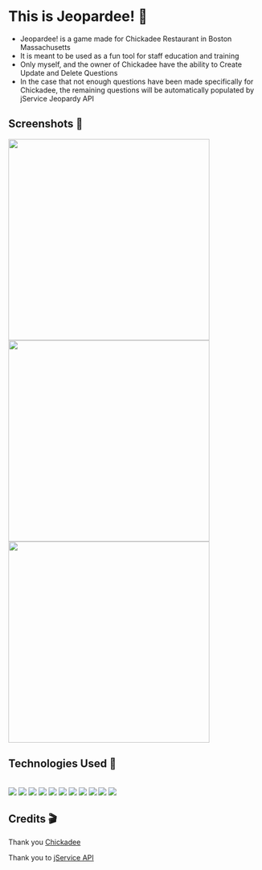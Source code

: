 # This is **Jeopardee!** 🐣

- Jeopardee! is a game made for Chickadee Restaurant in Boston Massachusetts 
- It is meant to be used as a fun tool for staff education and training
- Only myself, and the owner of Chickadee have the ability to Create Update and Delete Questions
- In the case that not enough questions have been made specifically for Chickadee, the remaining questions will be automatically populated by jService Jeopardy API

## Screenshots 📸

<img src="https://imgur.com/jCPQbFT.jpeg" width="400"/>
<img src="https://imgur.com/C4jNzkS.jpeg" width="400"/>
<img src="https://imgur.com/HsTDU6b.jpeg" width="400"/>

## Technologies Used 💾

 <br/>
 <img src="https://img.shields.io/badge/React-20232A?style=for-the-badge&logo=react&logoColor=61DAFB">
 <img src="https://img.shields.io/badge/Tailwind_CSS-38B2AC?style=for-the-badge&logo=tailwind-css&logoColor=white">
 <img src="https://img.shields.io/badge/HTML5-E34F26?style=for-the-badge&logo=html5&logoColor=white">
 <img src="https://img.shields.io/badge/CSS3-1572B6?style=for-the-badge&logo=css3&logoColor=white">
 <img src="https://img.shields.io/badge/JavaScript-F7DF1E?style=for-the-badge&logo=javascript&logoColor=black">
 <img src="https://img.shields.io/badge/GitHub-100000?style=for-the-badge&logo=github&logoColor=white">
 <img src="https://img.shields.io/badge/Node.js-43853D?style=for-the-badge&logo=node.js&logoColor=white">
 <img src="https://img.shields.io/badge/Express.js-404D59?style=for-the-badge">
 <img src="https://img.shields.io/badge/MongoDB-4EA94B?style=for-the-badge&logo=mongodb&logoColor=white">
 <img src="https://img.shields.io/badge/Netlify-00C7B7?style=for-the-badge&logo=netlify&logoColor=white">
 <img src="https://img.shields.io/badge/Microsoft_Azure-0089D6?style=for-the-badge&logo=microsoft-azure&logoColor=white">
 <br/>

## Credits 🎬


Thank you [Chickadee](https://www.chickadeerestaurant.com/ "Boston's Best Restaurant")

Thank you to [jService API](https://jservice.io/ "Jeopardy API")

